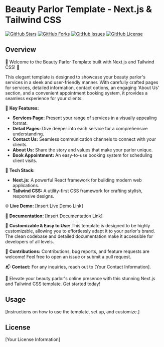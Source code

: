 # Beauty Parlor Template - Next.js & Tailwind CSS

[![GitHub Stars](https://img.shields.io/github/stars/yourusername/your-repo.svg)](https://github.com/yourusername/your-repo/stargazers)
[![GitHub Forks](https://img.shields.io/github/forks/yourusername/your-repo.svg)](https://github.com/yourusername/your-repo/network)
[![GitHub Issues](https://img.shields.io/github/issues/yourusername/your-repo.svg)](https://github.com/yourusername/your-repo/issues)
[![GitHub License](https://img.shields.io/github/license/yourusername/your-repo.svg)](https://github.com/yourusername/your-repo/blob/main/LICENSE)

## Overview

🌟 Welcome to the Beauty Parlor Template built with Next.js and Tailwind CSS! 🌟

This elegant template is designed to showcase your beauty parlor's services in a sleek and user-friendly manner. With carefully crafted pages for services, detailed information, contact options, an engaging 'About Us' section, and a convenient appointment booking system, it provides a seamless experience for your clients.

👑 **Key Features:**
- **Services Page:** Present your range of services in a visually appealing format.
- **Detail Pages:** Dive deeper into each service for a comprehensive understanding.
- **Contact Us:** Seamless communication channels to connect with your clients.
- **About Us:** Share the story and values that make your parlor unique.
- **Book Appointment:** An easy-to-use booking system for scheduling client visits.

🚀 **Tech Stack:**
- **Next.js:** A powerful React framework for building modern web applications.
- **Tailwind CSS:** A utility-first CSS framework for crafting stylish, responsive designs.

🌐 **Live Demo:**
[Insert Live Demo Link]

📖 **Documentation:**
[Insert Documentation Link]

🌈 **Customizable & Easy to Use:**
This template is designed to be highly customizable, allowing you to effortlessly adapt it to your parlor's brand. The clean codebase and detailed documentation make it accessible for developers of all levels.

👥 **Contributions:**
Contributions, bug reports, and feature requests are welcome! Feel free to open an issue or submit a pull request.

📬 **Contact:**
For any inquiries, reach out to [Your Contact Information].

🌸 Elevate your beauty parlor's online presence with this stunning Next.js and Tailwind CSS template. Get started today!

## Usage

[Instructions on how to use the template, set up, and customize.]

## License

[Your License Information]
